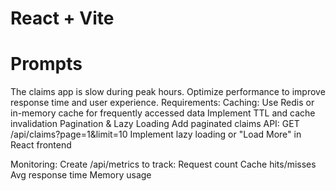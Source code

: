 # React + Vite

# Prompts

The claims app is slow during peak hours. Optimize performance to improve response time and user experience.
Requirements:
Caching:
Use Redis or in-memory cache for frequently accessed data
Implement TTL and cache invalidation
Pagination & Lazy Loading
Add paginated claims API:
GET /api/claims?page=1&limit=10
Implement lazy loading or "Load More" in React frontend

Monitoring:
Create /api/metrics to track:
Request count
Cache hits/misses
Avg response time
Memory usage
